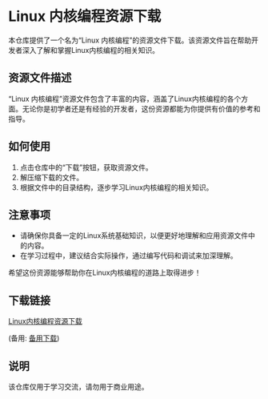 # Linux 内核编程资源下载

本仓库提供了一个名为“Linux 内核编程”的资源文件下载。该资源文件旨在帮助开发者深入了解和掌握Linux内核编程的相关知识。

## 资源文件描述

“Linux 内核编程”资源文件包含了丰富的内容，涵盖了Linux内核编程的各个方面。无论你是初学者还是有经验的开发者，这份资源都能为你提供有价值的参考和指导。

## 如何使用

1. 点击仓库中的“下载”按钮，获取资源文件。
2. 解压缩下载的文件。
3. 根据文件中的目录结构，逐步学习Linux内核编程的相关知识。

## 注意事项

- 请确保你具备一定的Linux系统基础知识，以便更好地理解和应用资源文件中的内容。
- 在学习过程中，建议结合实际操作，通过编写代码和调试来加深理解。

希望这份资源能够帮助你在Linux内核编程的道路上取得进步！

## 下载链接
[Linux内核编程资源下载](https://pan.quark.cn/s/03d7a188050a) 

(备用: [备用下载](https://pan.baidu.com/s/1hbURoUTXKNnYNaB-jQtOlQ?pwd=1234))

## 说明

该仓库仅用于学习交流，请勿用于商业用途。
